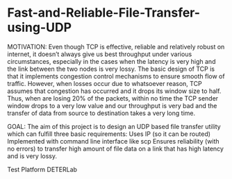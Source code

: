 # Fast-and-Reliable-File-Transfer-using-UDP

MOTIVATION:
Even though TCP is effective, reliable and relatively robust on internet, it doesn’t always give us best throughput under various
circumstances, especially in the cases when the latency is very high and the link between the two nodes is very lossy. The basic design of TCP is that it implements congestion control mechanisms to ensure smooth flow of traffic. However, when losses occur due to whatsoever reason, TCP assumes that congestion has occurred and it drops its window size to half. Thus, when are losing 20% of the packets, within no time the TCP sender window drops to a very low value and our throughput is very bad and the transfer of data from source to destination takes a very long time. 

GOAL:
The aim of this project is to design an UDP based file transfer utility which can fulfill three basic requirements: 
Uses IP (so it can be routed) 
Implemented with command line interface like scp
Ensures reliability (with no errors) to transfer high amount of file data on a link that has high latency and is very lossy.

Test Platform
DETERLab

